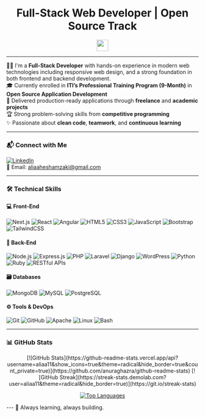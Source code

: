 <h1 align="center">Full-Stack Web Developer | Open Source Track</h1>
<p align="center">
  <img src="https://media.giphy.com/media/hvRJCLFzcasrR4ia7z/giphy.gif" width="30"/>
</p>

---

👨‍💻 I'm a **Full-Stack Developer** with hands-on experience in modern web technologies including responsive web design, and a strong foundation in both frontend and backend development.  
🎓 Currently enrolled in **ITI’s Professional Training Program (9-Month)** in **Open Source Application Development**  
🚀 Delivered production-ready applications through **freelance** and **academic projects**  
🏆 Strong problem-solving skills from **competitive programming**  
✨ Passionate about **clean code**, **teamwork**, and **continuous learning**

---

### 📬 Connect with Me

[![LinkedIn](https://img.shields.io/badge/LinkedIn-blue?logo=linkedin&style=for-the-badge)](https://linkedin.com/in/aliaa-hesham)  
📧 Email: aliaaheshamzaki@gmail.com

---

### 🛠 Technical Skills

#### 💻 Front-End
![Next.js](https://img.shields.io/badge/Next.js-000?style=for-the-badge&logo=next.js&logoColor=white)
![React](https://img.shields.io/badge/React-20232A?style=for-the-badge&logo=react&logoColor=61DAFB)
![Angular](https://img.shields.io/badge/Angular-DD0031?style=for-the-badge&logo=angular&logoColor=white)
![HTML5](https://img.shields.io/badge/HTML5-E34F26?style=for-the-badge&logo=html5&logoColor=white)
![CSS3](https://img.shields.io/badge/CSS3-1572B6?style=for-the-badge&logo=css3&logoColor=white)
![JavaScript](https://img.shields.io/badge/JavaScript-F7DF1E?style=for-the-badge&logo=javascript&logoColor=black)
![Bootstrap](https://img.shields.io/badge/Bootstrap-563D7C?style=for-the-badge&logo=bootstrap&logoColor=white)
![TailwindCSS](https://img.shields.io/badge/Tailwind_CSS-38B2AC?style=for-the-badge&logo=tailwind-css&logoColor=white)

#### 🔧 Back-End
![Node.js](https://img.shields.io/badge/Node.js-339933?style=for-the-badge&logo=nodedotjs&logoColor=white)
![Express.js](https://img.shields.io/badge/Express.js-000000?style=for-the-badge&logo=express&logoColor=white)
![PHP](https://img.shields.io/badge/PHP-777BB4?style=for-the-badge&logo=php&logoColor=white)
![Laravel](https://img.shields.io/badge/Laravel-FF2D20?style=for-the-badge&logo=laravel&logoColor=white)
![Django](https://img.shields.io/badge/Django-092E20?style=for-the-badge&logo=django&logoColor=white)
![WordPress](https://img.shields.io/badge/WordPress-21759B?style=for-the-badge&logo=wordpress&logoColor=white)
![Python](https://img.shields.io/badge/Python-3776AB?style=for-the-badge&logo=python&logoColor=white)
![Ruby](https://img.shields.io/badge/Ruby-CC342D?style=for-the-badge&logo=ruby&logoColor=white)
![RESTful APIs](https://img.shields.io/badge/REST-API-ff69b4?style=for-the-badge)

#### 🗃 Databases
![MongoDB](https://img.shields.io/badge/MongoDB-4EA94B?style=for-the-badge&logo=mongodb&logoColor=white)
![MySQL](https://img.shields.io/badge/MySQL-005C84?style=for-the-badge&logo=mysql&logoColor=white)
![PostgreSQL](https://img.shields.io/badge/PostgreSQL-4169E1?style=for-the-badge&logo=postgresql&logoColor=white)

#### ⚙️ Tools & DevOps
![Git](https://img.shields.io/badge/Git-F05032?style=for-the-badge&logo=git&logoColor=white)
![GitHub](https://img.shields.io/badge/GitHub-100000?style=for-the-badge&logo=github&logoColor=white)
![Apache](https://img.shields.io/badge/Apache-D22128?style=for-the-badge&logo=apache&logoColor=white)
![Linux](https://img.shields.io/badge/Linux-FCC624?style=for-the-badge&logo=linux&logoColor=black)
![Bash](https://img.shields.io/badge/Bash-4EAA25?style=for-the-badge&logo=gnu-bash&logoColor=white)


---

### 📊 GitHub Stats
<div align="center">
[![GitHub Stats](https://github-readme-stats.vercel.app/api?username=aliaa11&show_icons=true&theme=radical&hide_border=true&count_private=true)](https://github.com/anuraghazra/github-readme-stats)
[![GitHub Streak](https://streak-stats.demolab.com?user=aliaa11&theme=radical&hide_border=true)](https://git.io/streak-stats)

[![Top Languages](https://github-readme-stats.vercel.app/api/top-langs/?username=aliaa11&layout=compact&theme=radical&hide_border=true)](https://github.com/anuraghazra/github-readme-stats)
</div>
---
🧠 Always learning, always building.
